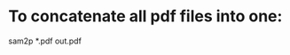 To concatenate all pdf files into one:
======================================

sam2p \*.pdf out.pdf

